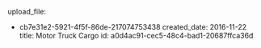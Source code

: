upload_file:
  - cb7e31e2-5921-4f5f-86de-217074753438
created_date: 2016-11-22
title: Motor Truck Cargo
id: a0d4ac91-cec5-48c4-bad1-20687ffca36d
